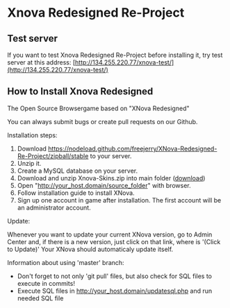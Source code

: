 Xnova Redesigned Re-Project 
===========================

Test server
-----------

If you want to test Xnova Redesigned Re-Project before installing it,
try test server at this address: [http://134.255.220.77/xnova-test/](http://134.255.220.77/xnova-test/)

How to Install Xnova Redesigned
-------------------------------

The Open Source Browsergame based on "XNova Redesigned"

You can always submit bugs or create pull requests on our Github.

Installation steps:

1. Download https://nodeload.github.com/freejerry/XNova-Redesigned-Re-Project/zipball/stable to your server.
2. Unzip it.
3. Create a MySQL database on your server.
4. Download and unzip Xnova-Skins.zip into main folder ([download](https://github.com/downloads/freejerry/XNova-Redesigned-Re-Project/XNova-Skins.zip))
5. Open "http://your_host.domain/source_folder" with browser.
6. Follow installation guide to install XNova.
7. Sign up one account in game after installation. The first account will be an administrator account.

Update:

Whenever you want to update your current XNova version, go to Admin Center and, if there is a new version, just click on that link, where is '(Click to Update)'
Your XNova should automaticaly update itself.

Information about using 'master' branch:

- Don't forget to not only 'git pull' files, but also check for SQL files to execute in commits!
- Execute SQL files in http://your_host.domain/updatesql.php and run needed SQL file
